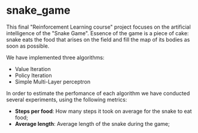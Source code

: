 # snake_game

This final "Reinforcement Learning course" project focuses on the artificial intelligence of the "Snake Game". Essence of the game is a piece of cake: snake eats the food that arises on the field and fill the map of its bodies as soon as possible. 

We have implemented three algorithms:
* Value Iteration
* Policy Iteration
* Simple Multi-Layer perceptron

In order to estimate the perfomance of each algorithm we have conducted several experiments, using the following metrics:
* **Steps per food**: How many steps it took on average for the snake to eat food;
* **Average length**: Average length of the snake during the game;

